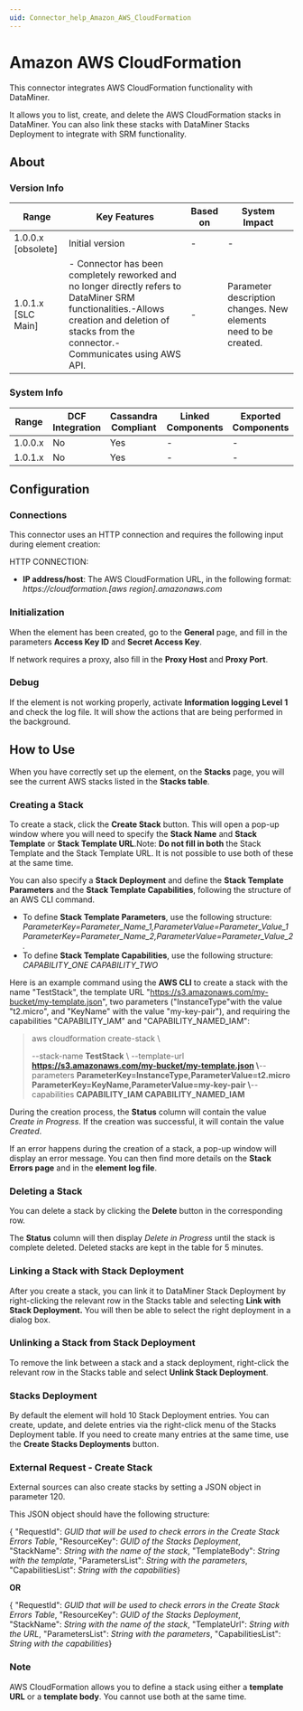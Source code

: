 ```yaml
---
uid: Connector_help_Amazon_AWS_CloudFormation
---
```


# Amazon AWS CloudFormation

This connector integrates AWS CloudFormation functionality with DataMiner.

It allows you to list, create, and delete the AWS CloudFormation stacks in DataMiner. You can also link these stacks with DataMiner Stacks Deployment to integrate with SRM functionality.

## About

### Version Info

| **Range**            | **Key Features**                                                                                                                                                                                  | **Based on** | **System Impact**                                               |
|----------------------|---------------------------------------------------------------------------------------------------------------------------------------------------------------------------------------------------|--------------|-----------------------------------------------------------------|
| 1.0.0.x \[obsolete\] | Initial version                                                                                                                                                                                   | \-           | \-                                                              |
| 1.0.1.x \[SLC Main\] | \- Connector has been completely reworked and no longer directly refers to DataMiner SRM functionalities.-Allows creation and deletion of stacks from the connector.- Communicates using AWS API. | \-           | Parameter description changes. New elements need to be created. |

### System Info

| **Range** | **DCF Integration** | **Cassandra Compliant** | **Linked Components** | **Exported Components** |
|-----------|---------------------|-------------------------|-----------------------|-------------------------|
| 1.0.0.x   | No                  | Yes                     | \-                    | \-                      |
| 1.0.1.x   | No                  | Yes                     | \-                    | \-                      |

## Configuration

### Connections

This connector uses an HTTP connection and requires the following input during element creation:

HTTP CONNECTION:

- **IP address/host**: The AWS CloudFormation URL, in the following format: *https://cloudformation.\[aws region\].amazonaws.com*

### Initialization

When the element has been created, go to the **General** page, and fill in the parameters **Access Key ID** and **Secret Access Key**.

If network requires a proxy, also fill in the **Proxy Host** and **Proxy Port**.

### Debug

If the element is not working properly, activate **Information logging Level 1** and check the log file. It will show the actions that are being performed in the background.

## How to Use

When you have correctly set up the element, on the **Stacks** page, you will see the current AWS stacks listed in the **Stacks table**.

### Creating a Stack

To create a stack, click the **Create Stack** button. This will open a pop-up window where you will need to specify the **Stack Name** and **Stack Template** or **Stack Template URL**.Note: **Do not fill in both** the Stack Template and the Stack Template URL. It is not possible to use both of these at the same time.

You can also specify a **Stack Deployment** and define the **Stack Template Parameters** and the **Stack Template Capabilities**, following the structure of an AWS CLI command.

- To define **Stack Template Parameters**, use the following structure: *ParameterKey=Parameter_Name_1,ParameterValue=Parameter_Value_1 ParameterKey=Parameter_Name_2,ParameterValue=Parameter_Value_2.*
- To define **Stack Template Capabilities**, use the following structure: *CAPABILITY_ONE CAPABILITY_TWO*

Here is an example command using the **AWS CLI** to create a stack with the name "TestStack", the template URL "https://s3.amazonaws.com/my-bucket/my-template.json", two parameters ("InstanceType"with the value "t2.micro", and "KeyName" with the value "my-key-pair"), and requiring the capabilities "CAPABILITY_IAM" and "CAPABILITY_NAMED_IAM":

> aws cloudformation create-stack \\
>
> --stack-name **TestStack** \\ --template-url **https://s3.amazonaws.com/my-bucket/my-template.json \\**--parameters **ParameterKey=InstanceType,ParameterValue=t2.micro ParameterKey=KeyName,ParameterValue=my-key-pair \\**--capabilities **CAPABILITY_IAM CAPABILITY_NAMED_IAM**

During the creation process, the **Status** column will contain the value *Create in Progress*. If the creation was successful, it will contain the value *Created*.

If an error happens during the creation of a stack, a pop-up window will display an error message. You can then find more details on the **Stack Errors page** and in the **element log file**.

### Deleting a Stack

You can delete a stack by clicking the **Delete** button in the corresponding row.

The **Status** column will then display *Delete in Progress* until the stack is complete deleted. Deleted stacks are kept in the table for 5 minutes.

### Linking a Stack with Stack Deployment

After you create a stack, you can link it to DataMiner Stack Deployment by right-clicking the relevant row in the Stacks table and selecting **Link with Stack Deployment.** You will then be able to select the right deployment in a dialog box.

### Unlinking a Stack from Stack Deployment

To remove the link between a stack and a stack deployment, right-click the relevant row in the Stacks table and select **Unlink Stack Deployment**.

### Stacks Deployment

By default the element will hold 10 Stack Deployment entries. You can create, update, and delete entries via the right-click menu of the Stacks Deployment table. If you need to create many entries at the same time, use the **Create Stacks Deployments** button.

### External Request - Create Stack

External sources can also create stacks by setting a JSON object in parameter 120.

This JSON object should have the following structure:

{ "RequestId": *GUID that will be used to check errors in the Create Stack Errors Table*, "ResourceKey": *GUID of the Stacks Deployment*, "StackName": *String with the name of the stack*, "TemplateBody": *String with the template*, "ParametersList": *String with the parameters*, "CapabilitiesList": *String with the capabilities*}

**OR**

{ "RequestId": *GUID that will be used to check errors in the Create Stack Errors Table*, "ResourceKey": *GUID of the Stacks Deployment*, "StackName": *String with the name of the stack*, "TemplateUrl": *String with the URL*, "ParametersList": *String with the parameters*, "CapabilitiesList": *String with the capabilities*}

### Note

AWS CloudFormation allows you to define a stack using either a **template URL** or a **template body**. You cannot use both at the same time.
